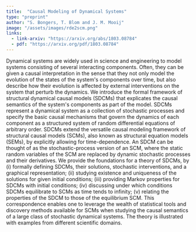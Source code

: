 ```yaml
---
title:  "Causal Modeling of Dynamical Systems"
type: "preprint"
author: "S. Bongers, T. Blom and J. M. Mooij"
image: "/assets/images/rde2scm.png"
links:
  - link-arxiv: "https://arxiv.org/abs/1803.08784"
  - pdf: "https://arxiv.org/pdf/1803.08784"
---
```


Dynamical systems are widely used in science and engineering to model systems consisting of several interacting components. Often, they can be given a causal interpretation in the sense that they not only model the evolution of the states of the system's components over time, but also describe how their evolution is affected by external interventions on the system that perturb the dynamics. We introduce the formal framework of structural dynamical causal models (SDCMs) that explicates the causal semantics of the system's components as part of the model. SDCMs represent a dynamical system as a collection of stochastic processes and specify the basic causal mechanisms that govern the dynamics of each component as a structured system of random differential equations of arbitrary order. SDCMs extend the versatile causal modeling framework of structural causal models (SCMs), also known as structural equation models (SEMs), by explicitly allowing for time-dependence. An SDCM can be thought of as the stochastic-process version of an SCM, where the static random variables of the SCM are replaced by dynamic stochastic processes and their derivatives. We provide the foundations for a theory of SDCMs, by (i) formally defining SDCMs, their solutions, stochastic interventions, and a graphical representation; (ii) studying existence and uniqueness of the solutions for given initial conditions; (iii) providing Markov properties for SDCMs with initial conditions; (iv) discussing under which conditions SDCMs equilibrate to SCMs as time tends to infinity; (v) relating the properties of the SDCM to those of the equilibrium SCM. This correspondence enables one to leverage the wealth of statistical tools and discovery methods available for SCMs when studying the causal semantics of a large class of stochastic dynamical systems. The theory is illustrated with examples from different scientific domains.
